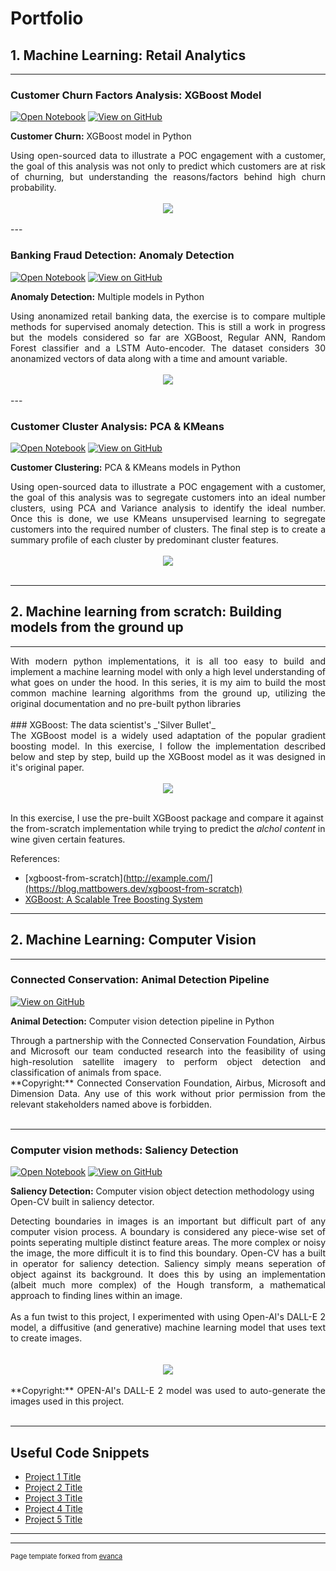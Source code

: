# Portfolio

## 1. Machine Learning: Retail Analytics
---

### Customer Churn Factors Analysis: XGBoost Model

[![Open Notebook](https://img.shields.io/badge/Jupyter-Open_Notebook-blue?logo=Jupyter)](Projects/CustomerChurn/CustomerChurn.ipynb)
[![View on GitHub](https://img.shields.io/badge/GitHub-View_on_GitHub-blue?logo=GitHub)](https://github.com/markramn/markramn.github.io/tree/main/Projects/CustomerChurn)

**Customer Churn:** XGBoost model in Python

<div style="text-align: justify">Using open-sourced data to illustrate a POC engagement with a customer, the goal of this analysis was not only to predict which customers are at risk of churning, but understanding the reasons/factors behind high churn probability. </div>

<br>
<center><img src="Base/images/CustomerChurn_Header.jpg"></center>
<br>
---

### Banking Fraud Detection: Anomaly Detection

[![Open Notebook](https://img.shields.io/badge/Jupyter-Open_Notebook-blue?logo=Jupyter)](Projects/FraudDetection/FraudDetection.ipynb)
[![View on GitHub](https://img.shields.io/badge/GitHub-View_on_GitHub-blue?logo=GitHub)](https://github.com/markramn/markramn.github.io/tree/main/Projects/FraudDetection)

**Anomaly Detection:** Multiple models in Python

<div style="text-align: justify">Using anonamized retail banking data, the exercise is to compare multiple methods for supervised anomaly detection. This is still a work in progress but the models considered so far are XGBoost, Regular ANN, Random Forest classifier and a LSTM Auto-encoder. 
The dataset considers 30 anonamized vectors of data along with a time and amount variable. </div>

<br>
<center><img src="Base/images/FraudDetection_Header.jpg"></center>
<br>
---

### Customer Cluster Analysis: PCA & KMeans

[![Open Notebook](https://img.shields.io/badge/Jupyter-Open_Notebook-blue?logo=Jupyter)](Projects/CustomerClustering/CustomerClustering.ipynb)
[![View on GitHub](https://img.shields.io/badge/GitHub-View_on_GitHub-blue?logo=GitHub)](https://github.com/markramn/markramn.github.io/tree/main/Projects/CustomerClustering)

**Customer Clustering:** PCA & KMeans models in Python

<div style="text-align: justify">Using open-sourced data to illustrate a POC engagement with a customer, the goal of this analysis was to segregate customers into an ideal number clusters, using PCA and Variance analysis to identify the ideal number. Once this is done, we use KMeans unsupervised learning to segregate customers into the required number of clusters. The final step is to create a summary profile of each cluster by predominant cluster features. </div>

<br>
<center><img src="Base/images/CustomerClustering_Header.jpg"></center>
<br>

---
## 2. Machine learning from scratch: Building models from the ground up
---
<div style="text-align: justify">With modern python implementations, it is all too easy to build and implement a machine learning model with only a high level understanding of what goes on under the hood. In this series, it is my aim to build the most common machine learning algorithms from the ground up, utilizing the original documentation and no pre-built python libraries </div>

<br>
### XGBoost: The data scientist's _'Silver Bullet'_
<br>

<div style="text-align: justify"> 
The XGBoost model is a widely used adaptation of the popular gradient boosting model. In this exercise, I follow the implementation described below and step by step, build up the XGBoost model as it was designed in it's original paper. </div> 

<br>
<center><img src="Base/images/ScratchXGBoost_Header.jpg"></center>
<br>

In this exercise, I use the pre-built XGBoost package and compare it against the from-scratch implementation while trying to predict the _alchol content_ in wine given certain features.

References:
- [xgboost-from-scratch](http://example.com/](https://blog.mattbowers.dev/xgboost-from-scratch)
- [XGBoost: A Scalable Tree Boosting System](https://www.kdd.org/kdd2016/papers/files/rfp0697-chenAemb.pdf)

---
## 2. Machine Learning: Computer Vision
---

### Connected Conservation: Animal Detection Pipeline

[![View on GitHub](https://img.shields.io/badge/GitHub-View_on_GitHub-blue?logo=GitHub)](https://github.com/markramn/markramn.github.io/tree/main/Projects/ConnectedConservation)

**Animal Detection:** Computer vision detection pipeline in Python

<div style="text-align: justify">Through a partnership with the Connected Conservation Foundation, Airbus and Microsoft our team conducted research into the feasibility of using high-resolution satellite imagery to perform object detection and classification of animals from space. </div>

<div style="text-align: justify">**Copyright:** Connected Conservation Foundation, Airbus, Microsoft and Dimension Data. Any use of this work without prior permission from the relevant stakeholders named above is forbidden. </div>

<br>

---

### Computer vision methods: Saliency Detection

[![Open Notebook](https://img.shields.io/badge/Jupyter-Open_Notebook-blue?logo=Jupyter)](Projects/FraudDetection/SaliencyDetection.ipynb)
[![View on GitHub](https://img.shields.io/badge/GitHub-View_on_GitHub-blue?logo=GitHub)](https://github.com/markramn/markramn.github.io/tree/main/Projects/SaliencyDetection)

**Saliency Detection:** Computer vision object detection methodology using Open-CV built in saliency detector.

<div style="text-align: justify"> Detecting boundaries in images is an important but difficult part of any computer vision process. A boundary is considered any piece-wise set of points seperating multiple distinct feature areas. The more complex or noisy the image, the more difficult it is to find this boundary. Open-CV has a built in operator for saliency detection. Saliency simply means seperation of object against its background. It does this by using an implementation (albeit much more complex) of the Hough transform, a mathematical approach to finding lines within an image.</div>

<br>
<div style="text-align: justify">As a fun twist to this project, I experimented with using Open-AI's DALL-E 2 model, a diffusitive (and generative) machine learning model that uses text to create images.</div>
<br>

<br>
<center><img src="Base/images/SaliencyDetection_Header.jpg"></center>
<br>

<div style="text-align: justify">**Copyright:** OPEN-AI's DALL-E 2 model was used to auto-generate the images used in this project. </div>

<br>

---

## Useful Code Snippets

- [Project 1 Title](http://example.com/)
- [Project 2 Title](http://example.com/)
- [Project 3 Title](http://example.com/)
- [Project 4 Title](http://example.com/)
- [Project 5 Title](http://example.com/)

---




---
<p style="font-size:11px">Page template forked from <a href="https://github.com/evanca/quick-portfolio">evanca</a></p>
<!-- Remove above link if you don't want to attibute -->
